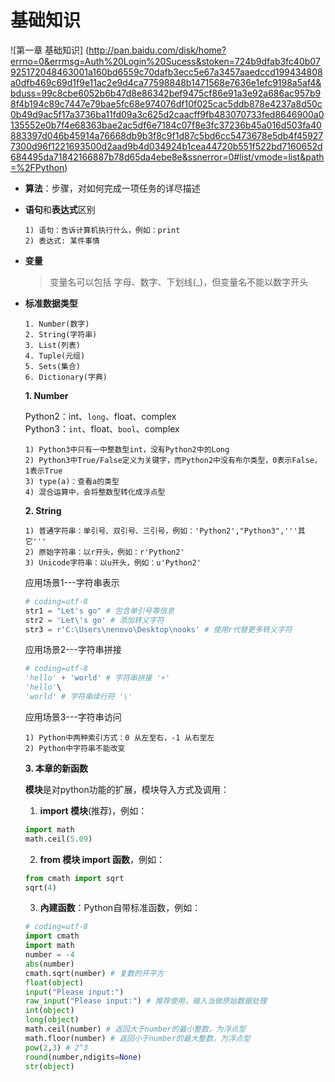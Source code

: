 # 基础知识
![第一章 基础知识] (http://pan.baidu.com/disk/home?errno=0&errmsg=Auth%20Login%20Sucess&stoken=724b9dfab3fc40b07925172048463001a160bd6559c70dafb3ecc5e67a3457aaedccd199434808a0dfb469c69d1f9e11ac2e9d4ca77598848b1471568e7636e1efc9198a5af4&bduss=99c8cbe6052b6b47d8e86342bef9475cf86e91a3e92a686ac957b98f4b194c89c7447e79bae5fc68e974076df10f025cac5ddb878e4237a8d50c0b49d9ac5f17a3736ba11fd09a3c625d2caacff9fb483070733fed8646900a0135552e0b7f4e68363bae2ac5df6e7184c07f8e3fc37236b45a016d503fa40883397d046b45914a76668db9b3f8c9f1d87c5bd6cc5473678e5db4f459277300d96f1221693500d2aad9b4d034924b1cea44720b551f522bd7160652d684495da71842166887b78d65da4ebe8e&ssnerror=0#list/vmode=list&path=%2FPython)
* **算法**：步骤，对如何完成一项任务的详尽描述  
* **语句**和**表达式**区别  
  
  ```text
  1) 语句：告诉计算机执行什么，例如：print
  2) 表达式: 某件事情
  ```
* **变量**  
  >变量名可以包括 字母、数字、下划线(_)，但变量名不能以数字开头
  
* **标准数据类型**  
    ```text
    1. Number(数字)
    2. String(字符串)
    3. List(列表)
    4. Tuple(元组)
    5. Sets(集合)
    6. Dictionary(字典)
    ```
    
    **1. Number**  
    
    Python2：int、`long`、float、complex  
    Python3：`int`、float、`bool`、complex
    ```text
    1) Python3中只有一中整数型int，没有Python2中的Long
    2) Python3中True/False定义为关键字，而Python2中没有布尔类型，0表示False，1表示True
    3) type(a)：查看a的类型
    4) 混合运算中，会将整数型转化成浮点型
    ```
    **2. String**
    
  ```
  1) 普通字符串：单引号、双引号、三引号，例如：'Python2',"Python3",'''其它'''
  2) 原始字符串：以r开头，例如：r'Python2'
  3) Unicode字符串：以u开头，例如：u'Python2'
  ```
    应用场景1---字符串表示
  ```python
  # coding=utf-8
  str1 = "Let's go" # 包含单引号等信息
  str2 = 'Let\'s go' # 添加转义字符
  str3 = r'C:\Users\nenovo\Desktop\nooks' # 使用r代替更多转义字符
  ```
  
  应用场景2---字符串拼接
  ```python
  # coding=utf-8
  'hello' + 'world' # 字符串拼接 '+'
  'hello'\ 
  'world' # 字符串续行符 '\'
  ```
  
  应用场景3---字符串访问
  ```text
  1) Python中两种索引方式：0 从左至右，-1 从右至左
  2) Python中字符串不能改变
  ```
  
  **3. 本章的新函数**  
    
  **模块**是对python功能的扩展，模块导入方式及调用：  
  
  1) **import 模块**(推荐)，例如：
  ```python
  import math
  math.ceil(5.09)
  ```
  
  2) **from 模块 import 函数**，例如：
  ```python
  from cmath import sqrt
  sqrt(4)
  ```
  
  3) **內建函数**：Python自带标准函数，例如：
  ```python
  # coding=utf-8
  import cmath
  import math
  number = -4
  abs(number)
  cmath.sqrt(number) # 复数的开平方
  float(object)
  input("Please input:")
  raw_input("Please input:") # 推荐使用，输入当做原始数据处理
  int(object)
  long(object)
  math.ceil(number) # 返回大于number的最小整数，为浮点型
  math.floor(number) # 返回小于number的最大整数，为浮点型
  pow(2,3) # 2^3
  round(number,ndigits=None)
  str(object)
  ```
